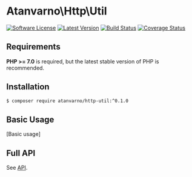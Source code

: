 # Atanvarno\Http\Util
[![Software License](https://img.shields.io/badge/license-MIT-brightgreen.svg?style=flat-square)](https://github.com/atanvarno69/http-util/blob/master/LICENSE)
[![Latest Version](https://img.shields.io/github/release/atanvarno69/http-util.svg?style=flat-square)](https://github.com/atanvarno69/http-util/releases)
[![Build Status](https://img.shields.io/travis/atanvarno69/http-util/master.svg?style=flat-square)](https://travis-ci.org/atanvarno69/http-util)
[![Coverage Status](https://img.shields.io/coveralls/atanvarno69/http-util/master.svg?style=flat-square)](https://coveralls.io/r/atanvarno69/http-util?branch=master)

## Requirements
**PHP >= 7.0** is required, but the latest stable version of PHP is recommended.

## Installation
```bash
$ composer require atanvarno/http-util:^0.1.0
```

## Basic Usage
[Basic usage]

## Full API
See [API](https://github.com/atanvarno69/http-util/blob/master/docs/API.md).
